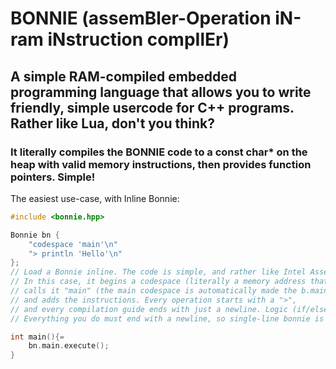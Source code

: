 # BONNIE (assemBler-Operation iN-ram iNstruction compIlEr)
## A simple RAM-compiled embedded programming language that allows you to write friendly, simple usercode for C++ programs. Rather like Lua, don't you think?
### It literally compiles the BONNIE code to a const char* on the heap with valid memory instructions, then provides function pointers. Simple!

The easiest use-case, with Inline Bonnie:

```c++
#include <bonnie.hpp>

Bonnie bn {
    "codespace 'main'\n"
    "> println 'Hello'\n"
};
// Load a Bonnie inline. The code is simple, and rather like Intel Assembly with more tricks:
// In this case, it begins a codespace (literally a memory address that points to code),
// calls it "main" (the main codespace is automatically made the b.main, which is a BonnieFunction),
// and adds the instructions. Every operation starts with a ">",
// and every compilation guide ends with just a newline. Logic (if/else/elif, for/while) ends with ":".
// Everything you do must end with a newline, so single-line bonnie is impossible.

int main(){=
    bn.main.execute();
}
```

